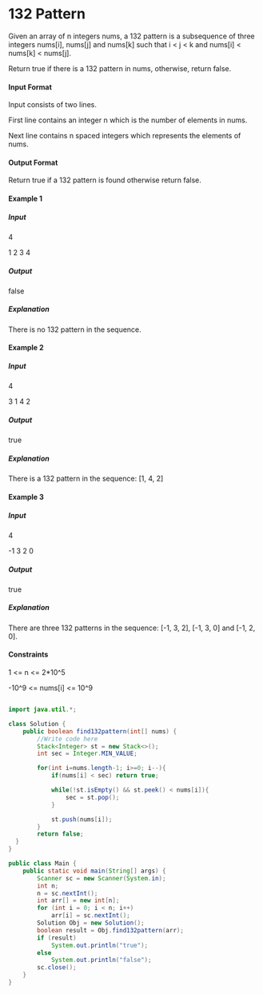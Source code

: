 # 132 Pattern

Given an array of n integers nums, a 132 pattern is a subsequence of three integers nums[i], nums[j] and nums[k] such that i < j < k and nums[i] < nums[k] < nums[j].

Return true if there is a 132 pattern in nums, otherwise, return false.

#### Input Format

Input consists of two lines.

First line contains an integer n which is the number of elements in nums.

Next line contains n spaced integers which represents the elements of nums.

#### Output Format

Return true if a 132 pattern is found otherwise return false.

#### Example 1

##### Input

4

1 2 3 4

##### Output

false

##### Explanation

There is no 132 pattern in the sequence.

#### Example 2

##### Input

4

3 1 4 2

##### Output

true

##### Explanation

There is a 132 pattern in the sequence: [1, 4, 2]

#### Example 3

##### Input

4

-1 3 2 0

##### Output

true

##### Explanation

There are three 132 patterns in the sequence: [-1, 3, 2], [-1, 3, 0] and [-1, 2, 0].

#### Constraints
1 <= n <= 2*10^5

-10^9 <= nums[i] <= 10^9


```java

import java.util.*;

class Solution {
    public boolean find132pattern(int[] nums) {
        //Write code here
		Stack<Integer> st = new Stack<>();
		int sec = Integer.MIN_VALUE;

		for(int i=nums.length-1; i>=0; i--){
			if(nums[i] < sec) return true;

			while(!st.isEmpty() && st.peek() < nums[i]){
				sec = st.pop();
			}

			st.push(nums[i]);
		}
		return false;
  }
}

public class Main {
    public static void main(String[] args) {
        Scanner sc = new Scanner(System.in);
        int n;
        n = sc.nextInt();
        int arr[] = new int[n];
        for (int i = 0; i < n; i++)
            arr[i] = sc.nextInt();
        Solution Obj = new Solution();
        boolean result = Obj.find132pattern(arr);
        if (result)
            System.out.println("true");
        else
            System.out.println("false");
        sc.close();
    }
}
```
